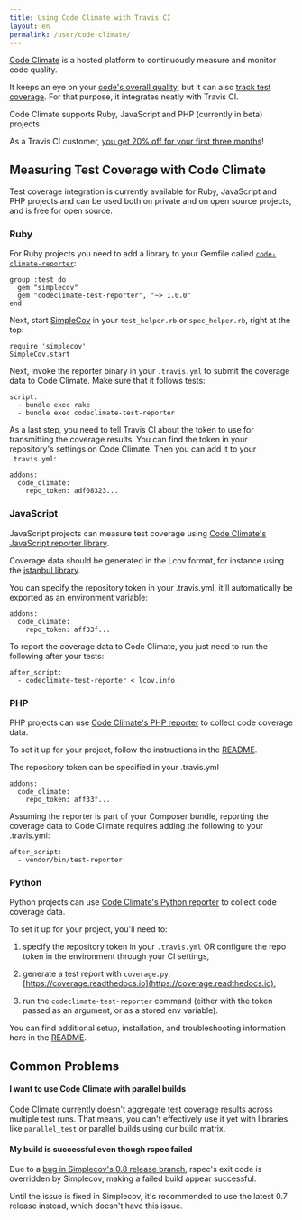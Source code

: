 ```yaml
---
title: Using Code Climate with Travis CI
layout: en
permalink: /user/code-climate/
---
```

[Code Climate](https://www.codeclimate.com) is a hosted platform to continuously
measure and monitor code quality.

It keeps an eye on your [code's overall quality](https://codeclimate.com/tour),
but it can also [track test
coverage](https://codeclimate.com/tour/test-coverage). For that purpose, it
integrates neatly with Travis CI.

Code Climate supports Ruby, JavaScript and PHP (currently in beta) projects.

As a Travis CI customer, [you get 20% off for your first three
months](https://codeclimate.com/partners/travisci)!

## Measuring Test Coverage with Code Climate

Test coverage integration is currently available for Ruby, JavaScript and PHP
projects and can be used both on private and on open source projects, and is
free for open source.

### Ruby

For Ruby projects you need to add a library to your Gemfile called
[`code-climate-reporter`](https://github.com/codeclimate/ruby-test-reporter):

    group :test do
      gem "simplecov"
      gem "codeclimate-test-reporter", "~> 1.0.0"
    end

Next, start [SimpleCov](https://github.com/colszowka/simplecov) in your
`test_helper.rb` or `spec_helper.rb`, right at the top:

    require 'simplecov'
    SimpleCov.start

Next, invoke the reporter binary in your `.travis.yml` to submit the coverage
data to Code Climate. Make sure that it follows tests:

    script:
      - bundle exec rake
      - bundle exec codeclimate-test-reporter

As a last step, you need to tell Travis CI about the token to use for
transmitting the coverage results. You can find the token in your repository's
settings on Code Climate. Then you can add it to your `.travis.yml`:

    addons:
      code_climate:
        repo_token: adf08323...

### JavaScript

JavaScript projects can measure test coverage using [Code Climate's JavaScript
reporter library](https://www.npmjs.org/package/codeclimate-test-reporter).

Coverage data should be generated in the Lcov format, for instance using the
[istanbul library](https://www.npmjs.com/package/istanbul).

You can specify the repository token in your .travis.yml, it'll automatically be
exported as an environment variable:

    addons:
      code_climate:
        repo_token: aff33f...

To report the coverage data to Code Climate, you just need to run the following
after your tests:

    after_script:
      - codeclimate-test-reporter < lcov.info

### PHP

PHP projects can use [Code Climate's PHP
reporter](https://github.com/codeclimate/php-test-reporter) to collect code coverage
data.

To set it up for your project, follow the instructions in the
[README](https://github.com/codeclimate/php-test-reporter#usage).

The repository token can be specified in your .travis.yml

    addons:
      code_climate:
        repo_token: aff33f...

Assuming the reporter is part of your Composer bundle, reporting the coverage
data to Code Climate requires adding the following to your .travis.yml:

    after_script:
      - vendor/bin/test-reporter

### Python

Python projects can use [Code Climate's Python
reporter](https://github.com/codeclimate/python-test-reporter) to collect code coverage
data.

To set it up for your project, you'll need to:

1. specify the repository token in your `.travis.yml` OR configure the repo token in the environment through your CI settings,

2. generate a test report with `coverage.py`: [https://coverage.readthedocs.io](https://coverage.readthedocs.io),

3. run the `codeclimate-test-reporter` command (either with the token passed as an argument, or as a stored env variable).

You can find additional setup, installation, and troubleshooting information here in the
[README](https://github.com/codeclimate/python-test-reporter#codeclimate-test-reporter).

## Common Problems

#### I want to use Code Climate with parallel builds

Code Climate currently doesn't aggregate test coverage results across multiple
test runs. That means, you can't effectively use it yet with libraries like
`parallel_test` or parallel builds using our build matrix.

#### My build is successful even though rspec failed

Due to a [bug in Simplecov's 0.8 release
branch](https://github.com/colszowka/simplecov/issues/281), rspec's exit code is
overridden by Simplecov, making a failed build appear successful.

Until the issue is fixed in Simplecov, it's recommended to use the latest 0.7
release instead, which doesn't have this issue.
